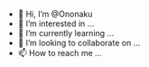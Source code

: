 - 👋 Hi, I’m @Ononaku
- 👀 I’m interested in ...
- 🌱 I’m currently learning ...
- 💞️ I’m looking to collaborate on ...
- 📫 How to reach me ...

<!---
Ononaku/Ononaku is a ✨ special ✨ repository because its `README.md` (this file) appears on your GitHub profile.
You can click the Preview link to take a look at your changes.
--->
